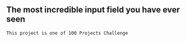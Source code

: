 ## The most incredible input field you have ever seen

```bash
This project is one of 100 Projects Challenge
```
